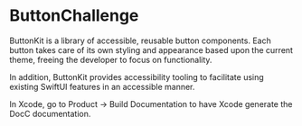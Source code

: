 # ButtonChallenge

ButtonKit is a library of accessible, reusable button components. Each button takes care of its own styling and appearance based upon the current theme, freeing the developer to focus on functionality.

 In addition, ButtonKit provides accessibility tooling to facilitate using existing SwiftUI features in an accessible manner.
 
 In Xcode, go to Product -> Build Documentation to have Xcode generate the DocC documentation.

